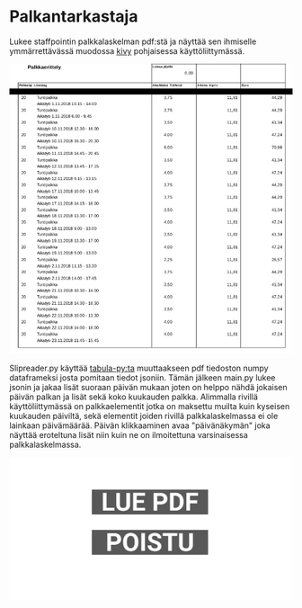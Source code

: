 # Palkantarkastaja
Lukee staffpointin palkkalaskelman pdf:stä ja näyttää sen ihmiselle ymmärrettävässä muodossa [kivy](https://kivy.org) pohjaisessa käyttöliittymässä.

![](pdfkuva.jpg)

Slipreader.py käyttää [tabula-py:ta](https://pypi.org/project/tabula-py/) muuttaakseen pdf tiedoston numpy dataframeksi josta pomitaan tiedot jsoniin. Tämän jälkeen main.py lukee jsonin ja jakaa lisät suoraan päivän mukaan joten on helppo nähdä jokaisen päivän palkan ja lisät sekä koko kuukauden palkka. Alimmalla rivillä käyttöliittymässä on palkkaelementit jotka on maksettu muilta kuin kyseisen kuukauden päiviltä, sekä elementit joiden rivillä palkkalaskelmassa ei ole lainkaan päivämäärää. Päivän klikkaaminen avaa "päivänäkymän" joka näyttää eroteltuna lisät niin kuin ne on ilmoitettuna varsinaisessa palkkalaskelmassa.

![](peek_slipread2.gif)

